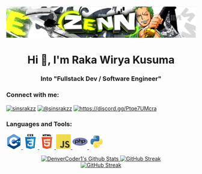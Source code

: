 ![logo](https://github.com/RakaWiryaKusuma/RakaWiryaKusuma/blob/main/channels4_banner.jpg)
<h1 align="center">Hi 👋, I'm Raka Wirya Kusuma</h1>
<h3 align="center">Into "Fullstack Dev / Software Engineer"</h3>

<h3 align="left">Connect with me:</h3>
<p align="left">
<a href="https://instagram.com/sinsrakzz" target="blank"><img align="center" src="https://raw.githubusercontent.com/rahuldkjain/github-profile-readme-generator/master/src/images/icons/Social/instagram.svg" alt="sinsrakzz" height="30" width="40" /></a>
<a href="https://www.youtube.com/@sinsrakzz" target="blank"><img align="center" src="https://raw.githubusercontent.com/rahuldkjain/github-profile-readme-generator/master/src/images/icons/Social/youtube.svg" alt="@sinsrakzz" height="30" width="40" /></a>
<a href="https://discord.gg/https://discord.gg/Ptqe7UMcra" target="blank"><img align="center" src="https://raw.githubusercontent.com/rahuldkjain/github-profile-readme-generator/master/src/images/icons/Social/discord.svg" alt="https://discord.gg/Ptqe7UMcra" height="30" width="40" /></a>
</p>

<h3 align="left">Languages and Tools:</h3>
<p align="left"> <a href="https://www.w3schools.com/cpp/" target="_blank" rel="noreferrer"> <img src="https://raw.githubusercontent.com/devicons/devicon/master/icons/cplusplus/cplusplus-original.svg" alt="cplusplus" width="40" height="40"/> </a> <a href="https://www.w3schools.com/css/" target="_blank" rel="noreferrer"> <img src="https://raw.githubusercontent.com/devicons/devicon/master/icons/css3/css3-original-wordmark.svg" alt="css3" width="40" height="40"/> </a> <a href="https://www.w3.org/html/" target="_blank" rel="noreferrer"> <img src="https://raw.githubusercontent.com/devicons/devicon/master/icons/html5/html5-original-wordmark.svg" alt="html5" width="40" height="40"/> </a> <a href="https://developer.mozilla.org/en-US/docs/Web/JavaScript" target="_blank" rel="noreferrer"> <img src="https://raw.githubusercontent.com/devicons/devicon/master/icons/javascript/javascript-original.svg" alt="javascript" width="40" height="40"/> </a> <a href="https://www.php.net" target="_blank" rel="noreferrer"> <img src="https://raw.githubusercontent.com/devicons/devicon/master/icons/php/php-original.svg" alt="php" width="40" height="40"/> </a> <a href="https://www.python.org" target="_blank" rel="noreferrer"> <img src="https://raw.githubusercontent.com/devicons/devicon/master/icons/python/python-original.svg" alt="python" width="40" height="40"/> </a> </p>

<div align="center">
  <a href="https://github.com/anuraghazra/github-readme-stats">
    <img alt="DenverCoder1's Github Stats" src="https://github-readme-stats.vercel.app/api/top-langs?username=rakawiryakusuma&show_icons=true&locale=en&layout=compact" height="150px" color="black" />
  </a>
  <a href="https://git.io/streak-stats">
    <img src="https://github-readme-stats.vercel.app/api?username=rakawiryakusuma&show_icons=true&locale=en" height="150px" alt="GitHub Streak"/>
  </a>
</div>

<div align="center">
  <a href="https://git.io/streak-stats">
    <img src="https://streak-stats.demolab.com/?user=rakawiryakusuma" alt="GitHub Streak" height="150px" />
  </a>
</div>

